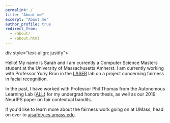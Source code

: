 ```yaml
---
permalink: /
title: "About me"
excerpt: "About me"
author_profile: true
redirect_from: 
  - /about/
  - /about.html
---
```


div style="text-align: justify">

Hello! My name is Sarah and I am currently a Computer Science Masters student at the University of Massachusetts Amherst. I am currently working with Professor Yuriy Brun in the [LASER](http://laser.cs.umass.edu/ "LASER") lab on a project concerning fairness in facial recognition.

In the past, I have worked with Professor Phil Thomas from the Autonomous Learning Lab ([ALL](http://www-anw.cs.umass.edu/)) for my undergrad honors thesis, as well as our 2019 NeurIPS paper on fair contextual bandits.

If you'd like to learn more about the fairness work going on at UMass, head on over to [aisafety.cs.umass.edu](https://aisafety.cs.umass.edu/about.html).
</div>
